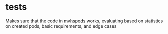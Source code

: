# tests
Makes sure that the code in [mvhspods](../mvhspods) works, evaluating based on statistics on created pods, basic requirements, and edge cases
